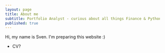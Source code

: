 ```yaml
---
layout: page
title: About me
subtitle: Portfolio Analyst - curious about all things Finance & Python
published: true
---
```


Hi, my name is Sven. I'm preparing this website :)
- CV?

